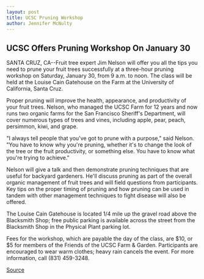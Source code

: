 ```yaml
---
layout: post
title: UCSC Pruning Workshop
author: Jennifer McNulty
---
```


## UCSC Offers Pruning Workshop On January 30

SANTA CRUZ, CA--Fruit tree expert Jim Nelson will offer you all the tips you need to prune your fruit trees successfully at a three-hour pruning workshop on Saturday, January 30, from 9 a.m. to noon. The class will be held at the Louise Cain Gatehouse on the Farm at the University of California, Santa Cruz.

Proper pruning will improve the health, appearance, and productivity of your fruit trees. Nelson, who managed the UCSC Farm for 12 years and now runs two organic farms for the San Francisco Sheriff's Department, will cover numerous types of trees and vines, including apple, pear, peach, persimmon, kiwi, and grape.

"I always tell people that you've got to prune with a purpose," said Nelson. "You have to know why you're pruning, whether it's to change the look of the tree or the fruit productivity, or something else. You have to know what you're trying to achieve."

Nelson will give a talk and then demonstrate pruning techniques that are useful for backyard gardeners. He'll discuss pruning as part of the overall organic management of fruit trees and will field questions from participants. Key tips on the proper timing of pruning and how pruning can be used in tandem with other management techniques to fight disease will also be offered.

The Louise Cain Gatehouse is located 1/4 mile up the gravel road above the Blacksmith Shop; free public parking is available across the street from the Blacksmith Shop in the Physical Plant parking lot.

Fees for the workshop, which are payable the day of the class, are $10, or $5 for members of the Friends of the UCSC Farm & Garden. Participants are encouraged to wear warm clothes; heavy rain cancels the event. For more information, call (831) 459-3248.

[Source](http://www1.ucsc.edu/news_events/press_releases/archive/98-99/01-99/pruning.htm "Permalink to UC Santa Cruz: UCSC Pruning Workshop")